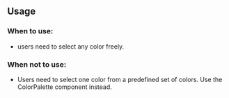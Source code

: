 ## Usage

### When to use:

*   users need to select any color freely.

### When not to use:

*   Users need to select one color from a predefined set of colors. Use the ColorPalette component instead.